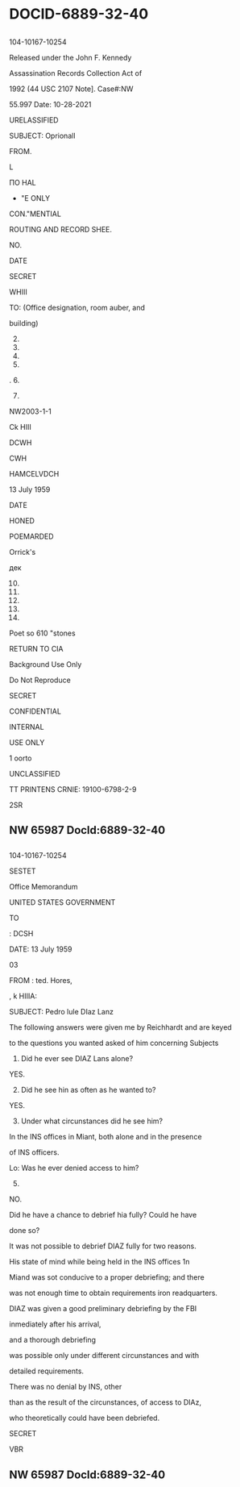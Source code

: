 # DOCID-6889-32-40

##
104-10167-10254

Released under the John F. Kennedy

Assassination Records Collection Act of

1992 (44 USC 2107 Note]. Case#:NW

55.997 Date: 10-28-2021

URELASSIFIED

SUBJECT: Oprionall

FROM.

L

ПО HAL

- "E ONLY

CON."MENTIAL

ROUTING AND RECORD SHEE.

NO.

DATE

SECRET

WHIII

TO: (Office designation, room auber, and

building)

2.

3.

4.

5.

. 6.

7.

NW2003-1-1

Ck HIII

DCWH

CWH

HAMCELVDCH

13 July 1959

DATE

HONED

POEMARDED

Orrick's

дек

10.

12.

13.

14.

13.

Poet so 610 "stones

RETURN TO CIA

Background Use Only

Do Not Reproduce

SECRET

CONFIDENTIAL

INTERNAL

USE ONLY

1 oorto

UNCLASSIFIED

TT PRINTENS CRNIE: 19100-6798-2-9

2SR

NW 65987 Docld:6889-32-40
---

##
104-10167-10254

SESTET

Office Memorandum

UNITED STATES GOVERNMENT

TO

: DCSH

DATE: 13 July 1959

03

FROM : ted. Hores,

, k HIIIA:

SUBJECT: Pedro lule DIaz Lanz

The following answers were given me by Reichhardt and are keyed

to the questions you wanted asked of him concerning Subjects

1. Did he ever see DIAZ Lans alone?

YES.

2. Did he see hin as often as he wanted to?

YES.

3. Under what circunstances did he see him?

In the INS offices in Miant, both alone and in the presence

of INS officers.

Lo: Was he ever denied access to him?

5.

NO.

Did he have a chance to debrief hia fully? Could he have

done so?

It was not possible to debrief DIAZ fully for two reasons.

His state of mind while being held in the INS offices 1n

Miand was sot conducive to a proper debriefing; and there

was not enough time to obtain requirements iron readquarters.

DIAZ was given a good preliminary debriefing by the FBI

inmediately after his arrival,

and a thorough debriefing

was possible only under different circunstances and with

detailed requirements.

There was no denial by INS, other

than as the result of the circunstances, of access to DIAz,

who theoretically could have been debriefed.

SECRET

VBR

NW 65987 Docld:6889-32-40
---

